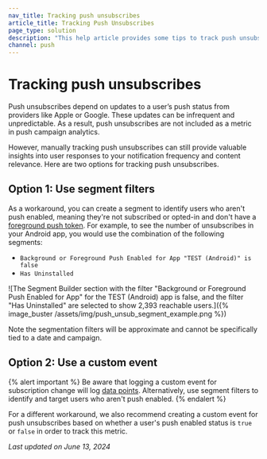 ```yaml
---
nav_title: Tracking push unsubscribes
article_title: Tracking Push Unsubscribes
page_type: solution
description: "This help article provides some tips to track push unsubscribes."
channel: push
---
```


# Tracking push unsubscribes

Push unsubscribes depend on updates to a user’s push status from providers like Apple or Google. These updates can be infrequent and unpredictable. As a result, push unsubscribes are not included as a metric in push campaign analytics. 

However, manually tracking push unsubscribes can still provide valuable insights into user responses to your notification frequency and content relevance. Here are two options for tracking push unsubscribes.

## Option 1: Use segment filters

As a workaround, you can create a segment to identify users who aren't push enabled, meaning they're not subscribed or opted-in and don't have a [foreground push token]({{site.baseurl}}/user_guide/message_building_by_channel/push/push_registration/#push-tokens). For example, to see the number of unsubscribes in your Android app, you would use the combination of the following segments: 

- `Background or Foreground Push Enabled for App "TEST (Android)" is false`
- `Has Uninstalled`

![The Segment Builder section with the filter "Background or Foreground Push Enabled for App" for the TEST (Android) app is false, and the filter "Has Uninstalled" are selected to show 2,393 reachable users.]({% image_buster /assets/img/push_unsub_segment_example.png %})

Note the segmentation filters will be approximate and cannot be specifically tied to a date and campaign.

## Option 2: Use a custom event

{% alert important %}
Be aware that logging a custom event for subscription change will log [data points]({{site.baseurl}}/user_guide/data_and_analytics/data_points#consumption-count). Alternatively, use segment filters to identify and target users who aren't push enabled.
{% endalert %}

For a different workaround, we also recommend creating a custom event for push unsubscribes based on whether a user's push enabled status is `true` or `false` in order to track this metric.

_Last updated on June 13, 2024_
